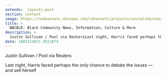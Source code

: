 ```yaml
--- 
extends: _layouts.post 
section: content 
image: https://nodeassets.nbcnews.com/cdnassets/projects/socialshareimages/og-nbcnews1200x630.png 
title: > 
  NBCBLK: Black Community News, Information, Culture & More 
description: > 
  Justin Sullivan / Pool via ReutersLast night, Harris faced perhaps the only chance to debate the issues — and sell herself 
date: 1602314027.4521074 
--- 
```

Justin Sullivan / Pool via Reuters

Last night, Harris faced perhaps the only chance to debate the issues — and sell herself